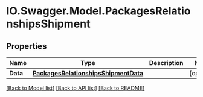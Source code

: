 # IO.Swagger.Model.PackagesRelationshipsShipment
## Properties

Name | Type | Description | Notes
------------ | ------------- | ------------- | -------------
**Data** | [**PackagesRelationshipsShipmentData**](PackagesRelationshipsShipmentData.md) |  | [optional] 

[[Back to Model list]](../README.md#documentation-for-models) [[Back to API list]](../README.md#documentation-for-api-endpoints) [[Back to README]](../README.md)

